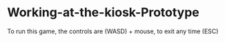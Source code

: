 # Working-at-the-kiosk-Prototype

To run this game, the controls are (WASD) + mouse, to exit any time (ESC)

